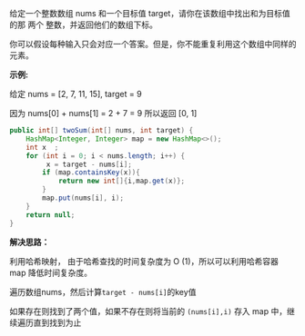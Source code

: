 给定一个整数数组 nums 和一个目标值 target，请你在该数组中找出和为目标值的那 两个 整数，并返回他们的数组下标。

你可以假设每种输入只会对应一个答案。但是，你不能重复利用这个数组中同样的元素。

**示例:**

给定 nums = [2, 7, 11, 15], target = 9

因为 nums[0] + nums[1] = 2 + 7 = 9
所以返回 [0, 1]

```java
public int[] twoSum(int[] nums, int target) {
    HashMap<Integer, Integer> map = new HashMap<>();
    int x  ;
    for (int i = 0; i < nums.length; i++) {
         x = target - nums[i];
        if (map.containsKey(x)){
            return new int[]{i,map.get(x)};
        }
        map.put(nums[i], i);
    }
    return null;
}
```

**解决思路：**

利用哈希映射， 由于哈希查找的时间复杂度为 O (1)，所以可以利用哈希容器 map 降低时间复杂度。

遍历数组nums，然后计算`target - nums[i]`的key值

如果存在则找到了两个值，如果不存在则将当前的 `(nums[i],i)` 存入 map 中，继续遍历直到找到为止